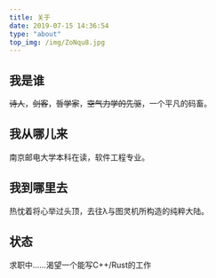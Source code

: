 ```yaml
---
title: 关于
date: 2019-07-15 14:36:54
type: "about"
top_img: /img/ZoNqu8.jpg
---
```

## 我是谁
~~诗人~~，~~剑客~~，~~哲学家~~，~~空气力学的先驱~~，一个平凡的码畜。
## 我从哪儿来
南京邮电大学本科在读，软件工程专业。
## 我到哪里去
热忱着将心举过头顶，去往λ与图灵机所构造的纯粹大陆。
## 状态
求职中……渴望一个能写C++/Rust的工作